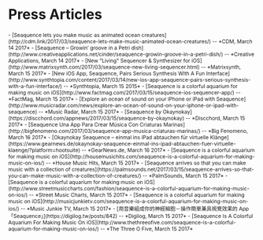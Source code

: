 # Press Articles

<section style="font-size:0.75em;">

<div class="bibliography">
- [Seaquence lets you make music as animated ocean creatures](http://cdm.link/2017/03/seaquence-lets-make-music-animated-ocean-creatures/) -- *CDM, March 14 2017*
- [Seaquence – Growin’ groove in a Petri dish](http://www.creativeapplications.net/cinder/seaquence-growin-groove-in-a-petri-dish/) -- *Creative Applications, March 14 2017*
- [New "Living" Sequencer & Synthesizer for iOS](http://www.matrixsynth.com/2017/03/seaquence-new-living-sequencer.html) -- *Matrixsynth, March 15 2017*
- [New iOS App, Seaquence, Pairs Serious Synthesis With A Fun Interface](http://www.synthtopia.com/content/2017/03/14/new-ios-app-seaquence-pairs-serious-synthesis-with-a-fun-interface/) -- *Synthtopia, March 15 2015*
- [Seaquence is a colorful aquarium for making music on iOS](http://www.factmag.com/2017/03/15/seaquence-ios-sequencer-app/) -- *FactMag, March 15 2017*
- [Explore an ocean of sound on your iPhone or iPad with Seaquence](http://www.musicradar.com/news/explore-an-ocean-of-sound-on-your-iphone-or-ipad-with-seaquence) -- *Music Radar, March 15 2017*
- [Seaquence by Okaynokay](https://discchord.com/appnews/2017/03/15/seaquence-by-okaynokay) -- *Discchord, March 15 2017*
- [Seaquence Una App Para Crear Música Con Criaturas Marinas](http://bigfenomeno.com/2017/03/seaquence-app-musica-criaturas-marinas/) -- *Big Fenomeno, March 16 2017*
- [Okaynokay Seaquence – einmal ins iPad abtauchen für virtuelle Klänge](https://www.gearnews.de/okaynokay-seaquence-einmal-ins-ipad-abtauchen-fuer-virtuelle-klaenge/?platform=hootsuite) -- *GearNews.de, March 16 2017*
- [Seaquence is a colorful aquarium for making music on iOS](http://housemusichits.com/seaquence-is-a-colorful-aquarium-for-making-music-on-ios/) -- *House Music Hits, March 15 2017*
- [Seaquence arrives so that you can make music with a collection of creatures](https://palmsounds.net/2017/03/15/seaquence-arrives-so-that-you-can-make-music-with-a-collection-of-creatures/) -- *PalmSounds, March 15 2017*
- [Seaquence is a colorful aquarium for making music on iOS](http://www.streetmusiccharts.com/fashion/seaquence-is-a-colorful-aquarium-for-making-music-on-ios/) -- *Street Music Charts, March 15 2017*
- [Seaquence is a colorful aquarium for making music on iOS](http://musicjunkietv.com/seaquence-is-a-colorful-aquarium-for-making-music-on-ios/) -- *Music Junkie TV, March 15 2017*
- [用音樂組成你的神經細胞－操作簡單兼具視覺效果的 App「Seaquence」](https://digilog.tw/posts/842) -- *Digilog, March 15 2017*
- [Seaquence Is A Colorful Aquarium For Making Music On iOS](http://www.thethreeofive.com/seaquence-is-a-colorful-aquarium-for-making-music-on-ios/) -- *The Three O Five, March 15 2017*
</div>

</section>
